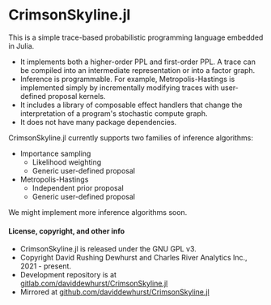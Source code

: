 # CrimsonSkyline.jl

This is a simple trace-based probabilistic programming language embedded in Julia. 

+ It implements both a higher-order PPL and first-order PPL. A trace can be compiled into an intermediate
    representation or into a factor graph.
+ Inference is programmable. For example, Metropolis-Hastings is implemented simply by incrementally modifying
    traces with user-defined proposal kernels.
+ It includes a library of composable effect handlers that change the interpretation of a program's stochastic compute graph.
+ It does not have many package dependencies.

CrimsonSkyline.jl currently supports two families of inference algorithms:

+ Importance sampling
    + Likelihood weighting
    + Generic user-defined proposal
+ Metropolis-Hastings
    + Independent prior proposal
    + Generic user-defined proposal

We might implement more inference algorithms soon.

#### License, copyright, and other info
+ CrimsonSkyline.jl is released under the GNU GPL v3.
+ Copyright David Rushing Dewhurst and Charles River Analytics Inc., 2021 - present.
+ Development repository is at [gitlab.com/daviddewhurst/CrimsonSkyline.jl](gitlab.com/daviddewhurst/CrimsonSkyline.jl)
+ Mirrored at [github.com/daviddewhurst/CrimsonSkyline.jl](github.com/daviddewhurst/CrimsonSkyline.jl)